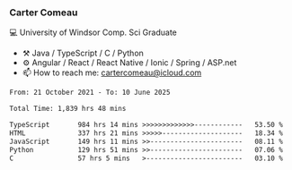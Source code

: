 ### Carter Comeau

💻 University of Windsor Comp. Sci Graduate

- ⚒️ Java / TypeScript / C / Python
- ⚙️ Angular / React / React Native / Ionic / Spring / ASP.net
- 📫 How to reach me: cartercomeau@icloud.com

<!--START_SECTION:waka-->

```txt
From: 21 October 2021 - To: 10 June 2025

Total Time: 1,839 hrs 48 mins

TypeScript       984 hrs 14 mins >>>>>>>>>>>>>------------   53.50 %
HTML             337 hrs 21 mins >>>>>--------------------   18.34 %
JavaScript       149 hrs 11 mins >>-----------------------   08.11 %
Python           129 hrs 51 mins >>-----------------------   07.06 %
C                57 hrs 5 mins   >------------------------   03.10 %
```

<!--END_SECTION:waka-->
